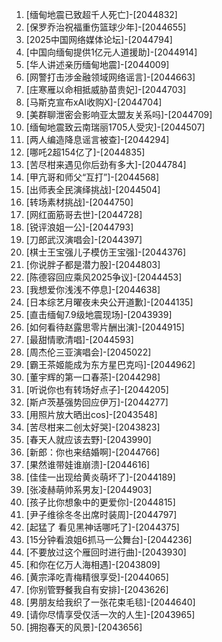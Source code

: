 
1. [缅甸地震已致超千人死亡]-[2044832]
1. [保罗乔治祝福重伤篮球少年]-[2044655]
1. [2025中国网络媒体论坛]-[2044794]
1. [中国向缅甸提供1亿元人道援助]-[2044914]
1. [华人讲述亲历缅甸地震]-[2044009]
1. [网警打击涉金融领域网络谣言]-[2044663]
1. [庄寒雁以命相抵威胁苗贵妃]-[2044703]
1. [马斯克宣布xAI收购X]-[2044704]
1. [美群聊泄密会影响亚太盟友关系吗]-[2044709]
1. [缅甸地震致云南瑞丽1705人受灾]-[2044507]
1. [两人编造降息谣言被查]-[2044294]
1. [哪吒2超154亿了]-[2044835]
1. [苦尽柑来遇见你后劲有多大]-[2044784]
1. [甲亢哥和师父“互打”]-[2044568]
1. [出师表全民演绎挑战]-[2044504]
1. [转场素材挑战]-[2044750]
1. [网红面筋哥去世]-[2044728]
1. [锐评浪姐一公]-[2044793]
1. [刀郎武汉演唱会]-[2044397]
1. [棋士王宝强儿子模仿王宝强]-[2044376]
1. [你说胖子都是潜力股]-[2044803]
1. [陈德容回应乘风2025争议]-[2044453]
1. [我想爱你浅浅不停息]-[2044638]
1. [日本综艺月曜夜未央公开道歉]-[2044135]
1. [直击缅甸7.9级地震现场]-[2043939]
1. [如何看待赵露思零片酬出演]-[2044915]
1. [最甜情歌清唱]-[2044593]
1. [周杰伦三亚演唱会]-[2045022]
1. [霸王茶姬能成为东方星巴克吗]-[2044962]
1. [董宇辉的第一口春茶]-[2044298]
1. [听说你也有转场好点子]-[2044205]
1. [斯卢茨基强势回应伊万]-[2044277]
1. [用照片放大晒出cos]-[2043548]
1. [苦尽柑来二创太好哭]-[2043823]
1. [春天人就应该去野]-[2043990]
1. [新郎：你也来结婚啊]-[2044766]
1. [果然谁带娃谁崩溃]-[2044616]
1. [佳佳一出现给黄炎萌坏了]-[2044189]
1. [张凌赫萌帅系男友]-[2044903]
1. [孩子比你想象中的更爱你]-[2044815]
1. [尹子维徐冬冬出席时装周]-[2044797]
1. [起猛了 看见黑神话哪吒了]-[2044375]
1. [15分钟看浪姐6抓马一公舞台]-[2044236]
1. [不要放过这个雁回时进行曲]-[2043930]
1. [和你在亿万人海相遇]-[2043809]
1. [黄宗泽吃青梅精很享受]-[2044065]
1. [你别管野餐我自有安排]-[2043626]
1. [男朋友给我织了一张花束毛毯]-[2044640]
1. [请你尽情享受仅活一次的人生]-[2043965]
1. [拥抱春天的风景]-[2043656]